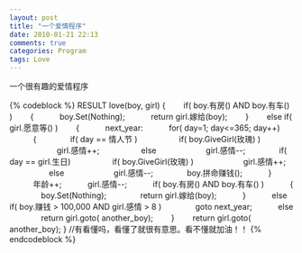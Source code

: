 ```yaml
---
layout: post
title: "一个爱情程序"
date: 2010-01-21 22:13
comments: true
categories: Program
tags: Love
---
```

<p>一个很有趣的爱情程序</p>
{% codeblock %}
RESULT   love(boy,   girl)     
  {     
  　　if(   boy.有房()   AND   boy.有车()   )     
  　　{     
  　　　boy.Set(Nothing);     
  　　　return   girl.嫁给(boy);     
  　　}     
  　　else   if(   girl.愿意等()   )     
  　　{     
  　　　next_year:     
  　　　for(   day=1;   day<=365;   day++)     
  　　　{     
  　　　　if(   day   ==   情人节   )     
  　　　　　if(   boy.GiveGirl(玫瑰)   )     
  　　　　　　girl.感情++;     
  　　　　　else     
  　　　　　　girl.感情--;     
  　　　　if(   day   ==   girl.生日)     
  　　　　　if(   boy.GiveGirl(玫瑰)   )     
  　　　　　　girl.感情++;     
  　　　　　else     
  　　　　　　girl.感情--;     
  　　　　boy.拼命赚钱();     
  　　　}     
  　　　年龄++;     
  　　　girl.感情--;     
  　　　if(   boy.有房()   AND   boy.有车()   )     
  　　　{     
  　　　　boy.Set(Nothing);     
  　　　　return   girl.嫁给(boy);     
  　　　}     
  　　　else   if(   boy.赚钱   >   100,000   AND   girl.感情   >   8   )     
  　　　　goto   next_year;     
  　　　else     
  　　　　return   girl.goto(   another_boy);     
  　　}     
  　　return   girl.goto(   another_boy);
  }
//有看懂吗，看懂了就很有意思。看不懂就加油！！
{% endcodeblock %}

